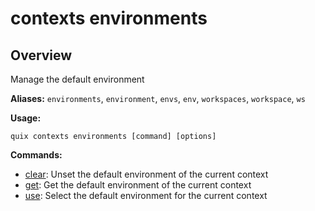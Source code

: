 # contexts environments

## Overview

Manage the default environment

**Aliases:** `environments`, `environment`, `envs`, `env`, `workspaces`, `workspace`, `ws`

**Usage:**

```
quix contexts environments [command] [options]
```

**Commands:**

- [clear](clear.md): Unset the default environment of the current context
- [get](get.md): Get the default environment of the current context
- [use](use.md): Select the default environment for the current context


